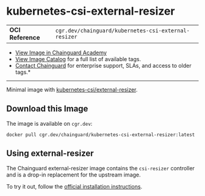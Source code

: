 <!--monopod:start-->
# kubernetes-csi-external-resizer
| | |
| - | - |
| **OCI Reference** | `cgr.dev/chainguard/kubernetes-csi-external-resizer` |


* [View Image in Chainguard Academy](https://edu.chainguard.dev/chainguard/chainguard-images/reference/kubernetes-csi-external-resizer/overview/)
* [View Image Catalog](https://console.enforce.dev/images/catalog) for a full list of available tags.
* [Contact Chainguard](https://www.chainguard.dev/chainguard-images) for enterprise support, SLAs, and access to older tags.*

---
<!--monopod:end-->

<!--overview:start-->
Minimal image with [kubernetes-csi/external-resizer](https://github.com/kubernetes-csi/external-resizer).
<!--overview:end-->

<!--getting:start-->
## Download this Image
The image is available on `cgr.dev`:

```
docker pull cgr.dev/chainguard/kubernetes-csi-external-resizer:latest
```
<!--getting:end-->

<!--body:start-->
## Using external-resizer

The Chainguard external-resizer image contains the `csi-resizer` controller and is a drop-in replacement for the upstream image.

To try it out, follow the [official installation
instructions](https://github.com/kubernetes-csi/external-resizer/blob/master/README.md#usage).
<!--body:end-->
